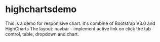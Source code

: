 highchartsdemo
==============

This is a demo for responisive chart. it's combine of Bootstrap V3.0 and HighCharts
The layout: navbar - implement active link on click
the tab control, table, dropdown and chart.
